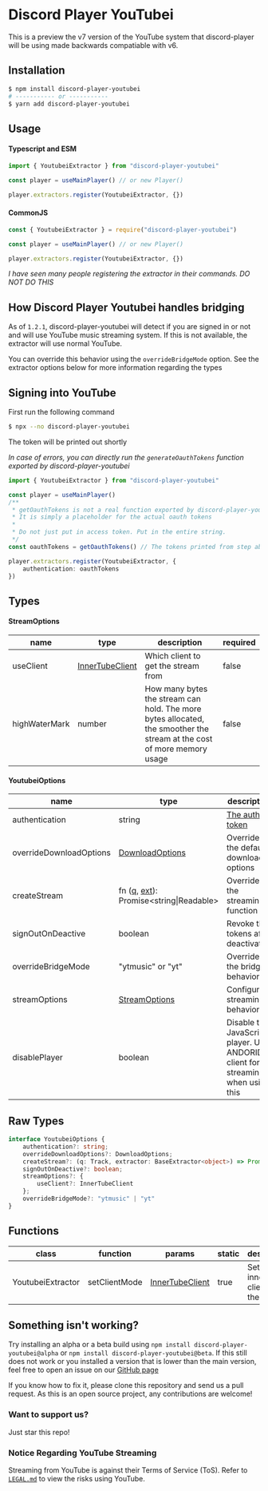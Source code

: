 # Discord Player YouTubei

This is a preview the v7 version of the YouTube system that discord-player will be using made backwards compatiable with v6.

## Installation

```bash
$ npm install discord-player-youtubei
# ----------- or -----------
$ yarn add discord-player-youtubei
```

## Usage

#### Typescript and ESM

```ts
import { YoutubeiExtractor } from "discord-player-youtubei"

const player = useMainPlayer() // or new Player()

player.extractors.register(YoutubeiExtractor, {})
```

#### CommonJS

```ts
const { YoutubeiExtractor } = require("discord-player-youtubei")

const player = useMainPlayer() // or new Player()

player.extractors.register(YoutubeiExtractor, {})
```

*I have seen many people registering the extractor in their commands. DO NOT DO THIS*

## How Discord Player Youtubei handles bridging

As of `1.2.1`, discord-player-youtubei will detect if you are signed in or not and will use YouTube music streaming system. If this is not available, the extractor will use normal YouTube.

You can override this behavior using the `overrideBridgeMode` option. See the extractor options below for more information regarding the types

## Signing into YouTube

First run the following command
```bash
$ npx --no discord-player-youtubei
```

The token will be printed out shortly

*In case of errors, you can directly run the `generateOauthTokens` function exported by discord-player-youtubei*

```ts
import { YoutubeiExtractor } from "discord-player-youtubei"

const player = useMainPlayer()
/**
 * getOauthTokens is not a real function exported by discord-player-youtubei.
 * It is simply a placeholder for the actual oauth tokens
 * 
 * Do not just put in access token. Put in the entire string.
 */
const oauthTokens = getOauthTokens() // The tokens printed from step above

player.extractors.register(YoutubeiExtractor, {
    authentication: oauthTokens
})
```

## Types

#### StreamOptions

| name | type | description | required |
| ---- | ---- | ----------- | -------- |
| useClient | [InnerTubeClient](https://github.com/LuanRT/YouTube.js/blob/main/src/Innertube.ts#L49) | Which client to get the stream from | false |
| highWaterMark | number | How many bytes the stream can hold. The more bytes allocated, the smoother the stream at the cost of more memory usage | false |

#### YoutubeiOptions

| name | type | description |
| ---- | ---- | ----------- |
| authentication | string | [The auth token](#signing-into-youtube) |
| overrideDownloadOptions | [DownloadOptions](https://github.com/LuanRT/YouTube.js/blob/main/src/types/FormatUtils.ts#L29) | Override the default download options |
| createStream | fn ([q](https://discord-player.js.org/docs/discord-player/class/Track), [ext](https://discord-player.js.org/docs/discord-player/class/BaseExtractor)): Promise<string\|Readable> | Override the streaming function |
| signOutOnDeactive | boolean | Revoke the tokens after deactivation |
| overrideBridgeMode | "ytmusic" or "yt" | Override the bridging behavior |
| streamOptions | [StreamOptions](#streamoptions) | Configure streaming behavior |
| disablePlayer | boolean | Disable the JavaScript player. Use ANDORID client for streaming when using this |

## Raw Types

```ts
interface YoutubeiOptions {
	authentication?: string;
	overrideDownloadOptions?: DownloadOptions;
	createStream?: (q: Track, extractor: BaseExtractor<object>) => Promise<string | Readable>;
	signOutOnDeactive?: boolean;
	streamOptions?: {
		useClient?: InnerTubeClient
	};
	overrideBridgeMode?: "ytmusic" | "yt"
}
```

## Functions

| class | function | params | static | description |
| ----- | -------- | ------ | ------ | ----------- |
| YoutubeiExtractor | setClientMode | [InnerTubeClient](https://github.com/LuanRT/YouTube.js/blob/main/src/Innertube.ts#L49) | true | Set the innertube client on the fly |

## Something isn't working?

Try installing an alpha or a beta build using `npm install discord-player-youtubei@alpha` or `npm install discord-player-youtubei@beta`. If this still does not work or you installed a version that is lower than the main version, feel free to open an issue on our [GitHub page](https://github.com/retrouser955/discord-player-youtubei/issues)

If you know how to fix it, please clone this repository and send us a pull request. As this is an open source project, any contributions are welcome!

### Want to support us?

Just star this repo!

### Notice Regarding YouTube Streaming

Streaming from YouTube is against their Terms of Service (ToS). Refer to [`LEGAL.md`](./LEGAL.md) to view the risks using YouTube.
